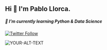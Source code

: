 ## Hi 👋 I'm Pablo Llorca.
##### 🌱 I’m currently learning Python & Data Science


[![Twitter Follow](https://img.shields.io/twitter/follow/pablollorca?style=social)](https://twitter.com/pablollorca)


<picture>
 <source media="(prefers-color-scheme: dark)" srcset="https://pablollorca.com/existencial2.png">
 <source media="(prefers-color-scheme: light)" srcset="https://pablollorca.com/existencial2.png">
 <img alt="YOUR-ALT-TEXT" src="YOUR-DEFAULT-IMAGE">
</picture>




<!--
**pablollorca/pablollorca** is a ✨ _special_ ✨ repository because its `README.md` (this file) appears on your GitHub profile.

Here are some ideas to get you started:

- 🔭 I’m currently working on ...
- 🌱 I’m currently learning ...
- 👯 I’m looking to collaborate on ...
- 🤔 I’m looking for help with ...
- 💬 Ask me about ...
- 📫 How to reach me: ...
- 😄 Pronouns: ...
- ⚡ Fun fact: ...
-->
